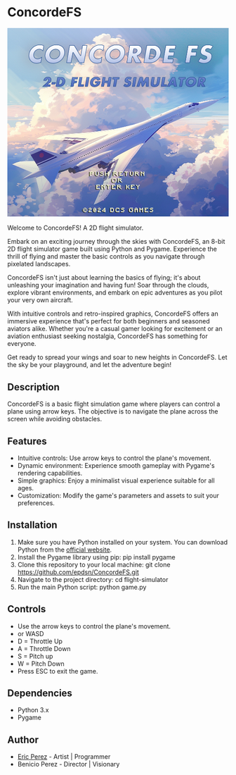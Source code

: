 # ConcordeFS

![image info](assets/images/start_screen_image.png)

Welcome to ConcordeFS! A 2D flight simulator.

Embark on an exciting journey through the skies with ConcordeFS, an 8-bit 2D flight simulator game built using Python and Pygame. Experience the thrill of flying and master the basic controls as you navigate through pixelated landscapes.

ConcordeFS isn't just about learning the basics of flying; it's about unleashing your imagination and having fun! Soar through the clouds, explore vibrant environments, and embark on epic adventures as you pilot your very own aircraft.

With intuitive controls and retro-inspired graphics, ConcordeFS offers an immersive experience that's perfect for both beginners and seasoned aviators alike. Whether you're a casual gamer looking for excitement or an aviation enthusiast seeking nostalgia, ConcordeFS has something for everyone.

Get ready to spread your wings and soar to new heights in ConcordeFS. Let the sky be your playground, and let the adventure begin!

## Description

ConcordeFS is a basic flight simulation game where players can control a plane using arrow keys. The objective is to navigate the plane across the screen while avoiding obstacles.

## Features

- Intuitive controls: Use arrow keys to control the plane's movement.
- Dynamic environment: Experience smooth gameplay with Pygame's rendering capabilities.
- Simple graphics: Enjoy a minimalist visual experience suitable for all ages.
- Customization: Modify the game's parameters and assets to suit your preferences.

## Installation

1. Make sure you have Python installed on your system. You can download Python from the [official website](https://www.python.org/downloads/).
2. Install the Pygame library using pip:
    pip install pygame
3. Clone this repository to your local machine:
    git clone https://github.com/epdsn/ConcordeFS.git
4. Navigate to the project directory:
cd flight-simulator
5. Run the main Python script:
python game.py

## Controls
- Use the arrow keys to control the plane's movement.
- or WASD
- D = Throttle Up
- A = Throttle Down
- S = Pitch up
- W = Pitch Down
- Press ESC to exit the game.

## Dependencies
- Python 3.x
- Pygame

## Author

- [Eric Perez](https://github.com/epdsn) - Artist | Programmer
- Benicio Perez - Director | Visionary
